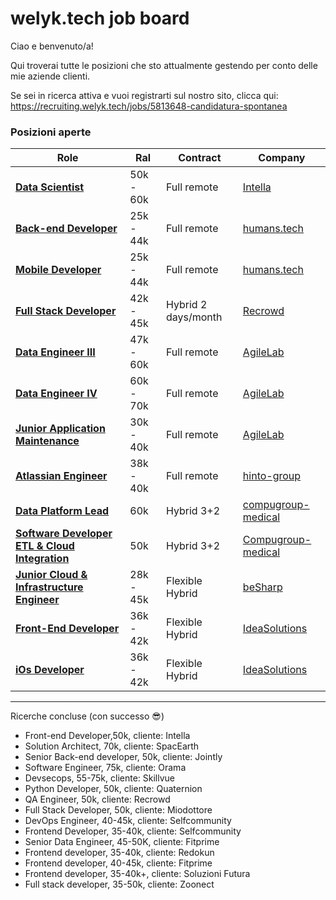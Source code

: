 # welyk.tech job board

Ciao e benvenuto/a!

Qui troverai tutte le posizioni che sto attualmente gestendo per conto delle mie aziende clienti.

Se sei in ricerca attiva e vuoi registrarti sul nostro sito, clicca qui: https://recruiting.welyk.tech/jobs/5813648-candidatura-spontanea


### Posizioni aperte

| Role                                                                          | Ral       | Contract           | Company                                  |                                                           
|-------------------------------------------------------------------------------|-----------|--------------------|------------------------------------------|
| [**Data Scientist**](clients/intella/data_scientist.md)                       | 50k - 60k | Full remote        | [Intella](clients/intella/company.md)    |
| [**Back-end Developer**](clients/humans.tech/backend-developer.md)            | 25k - 44k | Full remote        | [humans.tech](clients/humans.tech/company.md)    |
| [**Mobile Developer**](clients/humans.tech/mobile-developer.md)               | 25k - 44k | Full remote        | [humans.tech](clients/humans.tech/company.md)    |
| [**Full Stack Developer**](clients/recrowd/full_stack_developer.md)           | 42k - 45k | Hybrid 2 days/month| [Recrowd](clients/recrowd/company.md)    |
| [**Data Engineer III**](clients/agilelab/data_engineer_III.md)                | 47k - 60k | Full remote        | [AgileLab](clients/agilelab/company.md)  |
| [**Data Engineer IV**](clients/agilelab/data_engineer_IV.md)                  | 60k - 70k | Full remote        | [AgileLab](clients/agilelab/company.md)  |
| [**Junior Application Maintenance**](clients/agilelab/junior_application_maintenance.md)  | 30k - 40k | Full remote | [AgileLab](clients/agilelab/company.md)  |
| [**Atlassian Engineer**](clients/hinto-group/atlassian-engineer.md)  | 38k - 40k | Full remote | [hinto-group](clients/hinto-group/company.md)  |
| [**Data Platform Lead**](clients/compugroup-medical/data-platform-lead.md)  | 60k | Hybrid 3+2 | [compugroup-medical](clients/Compugroup-medical/company.md)  |
| [**Software Developer ETL & Cloud Integration**](clients/compugroup-medical/software-developer-etl-cloud-integration.md)  | 50k | Hybrid 3+2 | [Compugroup-medical](clients/compugroup-medical/company.md)  |
| [**Junior Cloud & Infrastructure Engineer**](clients/besharp/junior-cloud-and-infrastructure-engineer.md)           | 28k - 45k | Flexible Hybrid | [beSharp](clients/besharp/company.md)    |
| [**Front-End Developer**](clients/ideasolutions/front-end-developer.md)                | 36k - 42k | Flexible Hybrid        | [IdeaSolutions](clients/ideasolutions/company.md)  |
| [**iOs Developer**](clients/ideasolutions/ios-developer.md)                  | 36k - 42k | Flexible Hybrid        | [IdeaSolutions](clients/ideasolutions/company.md)  |
-----------------------------------------------------------------------------------------------------------------------------------------------------------

Ricerche concluse (con successo 😎)

- Front-end Developer,50k, cliente: Intella
- Solution Architect, 70k, cliente: SpacEarth
- Senior Back-end developer, 50k, cliente: Jointly
- Software Engineer, 75k, cliente: Orama
- Devsecops, 55-75k, cliente: Skillvue
- Python Developer, 50k, cliente: Quaternion
- QA Engineer, 50k, cliente: Recrowd
- Full Stack Developer, 50k, cliente: Miodottore
- DevOps Engineer, 40-45k, cliente: Selfcommunity
- Frontend Developer, 35-40k, cliente: Selfcommunity
- Senior Data Engineer, 45-50K, cliente: Fitprime
- Frontend developer, 35-40k, cliente: Redokun
- Frontend developer, 40-45k, cliente: Fitprime
- Frontend developer, 35-40k+, cliente: Soluzioni Futura
- Full stack developer, 35-50k, cliente: Zoonect
